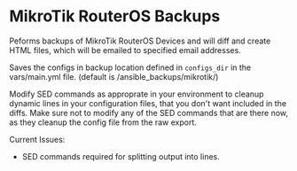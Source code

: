 # MikroTik RouterOS Backups

Peforms backups of MikroTik RouterOS Devices and will diff and create HTML files, which will be emailed to specified email addresses.

Saves the configs in backup location defined in ```configs_dir``` in the vars/main.yml file. (default is /ansible_backups/mikrotik/)

Modify SED commands as approprate in your environment to cleanup dynamic lines in your configuration files, that you don't want included in the diffs.
Make sure not to modify any of the SED commands that are there now, as they cleanup the config file from the raw export.

Current Issues:
* SED commands required for splitting output into lines.